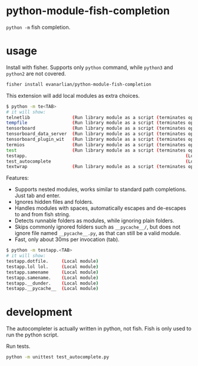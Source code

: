 # python-module-fish-completion
`python -m` fish completion.

# usage
Install with fisher. Supports only `python` command, while `python3` and `python2` are not covered.
```bash
fisher install evanarlian/python-module-fish-completion
```

This extension will add local modules as extra choices.
```bash
$ python -m te<TAB>
# it will show:
telnetlib                (Run library module as a script (terminates option list))
tempfile                 (Run library module as a script (terminates option list))
tensorboard              (Run library module as a script (terminates option list))
tensorboard_data_server  (Run library module as a script (terminates option list))
tensorboard_plugin_wit   (Run library module as a script (terminates option list))
termios                  (Run library module as a script (terminates option list))
test                     (Run library module as a script (terminates option list))
testapp.                                                            (Local module)
test_autocomplete                                                   (Local module)
textwrap                 (Run library module as a script (terminates option list))
```

Features:
* Supports nested modules, works similar to standard path completions. Just tab and enter.
* Ignores hidden files and folders.
* Handles modules with spaces, automatically escapes and de-escapes to and from fish string.
* Detects runnable folders as modules, while ignoring plain folders.
* Skips commonly ignored folders such as `__pycache__/`, but does not ignore file named `__pycache__.py`, as that can still be a valid module.
* Fast, only about 30ms per invocation (tab).
```bash
$ python -m testapp.<TAB>
# it will show:
testapp.dotfile.     (Local module)
testapp.lol lol.     (Local module)
testapp.samename     (Local module)
testapp.samename.    (Local module)
testapp.__dunder.    (Local module)
testapp.__pycache__  (Local module)
```

# development
The autocompleter is actually written in python, not fish. Fish is only used to run the python script.

Run tests.
```bash
python -m unittest test_autocomplete.py
```

